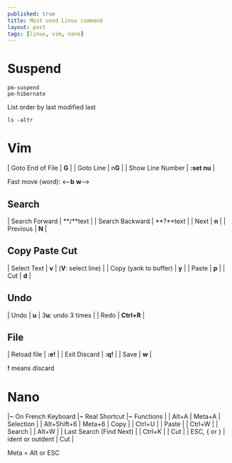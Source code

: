 ```yaml
---
published: true
title: Most used Linux command
layout: post
tags: [linux, vim, nano]
---
```

# Suspend

    pm-suspend
    pm-hibernate

List order by last modified last

    ls -altr

# Vim

| Goto End of File | **G** |
| Goto Line | n**G** |
| Show Line Number | **:set nu** |

Fast move (word): <--**b** **w**-->

## Search

| Search Forward | **/**text |
| Search Backward | **?**text |
| Next | **n** |
| Previous | **N** |

## Copy Paste Cut

| Select Text | **v** | (**V**: select line) |
| Copy (yank to buffer) | **y** |
| Paste | **p** |
| Cut | **d** |

## Undo

| Undo | **u** | 3**u**: undo 3 times |
| Redo | **Ctrl+R** |

## File

| Reload file | **:e!** |
| Exit Discard | **:q!** |
| Save | **w** |

**!** means discard

# Nano

|~ On French Keyboard |~ Real Shortcut |~ Functions |
| Alt+A | Meta+A | Selection |
| Alt+Shift+6 | Meta+6 | Copy |
| Ctrl+U |   | Paste |
| Ctrl+W |   | Search |
| Alt+W |   | Last Search (Find Next) |
| Ctrl+K |   | Cut |
| ESC, { or } | ident or outdent | Cut |

Meta = Alt or ESC